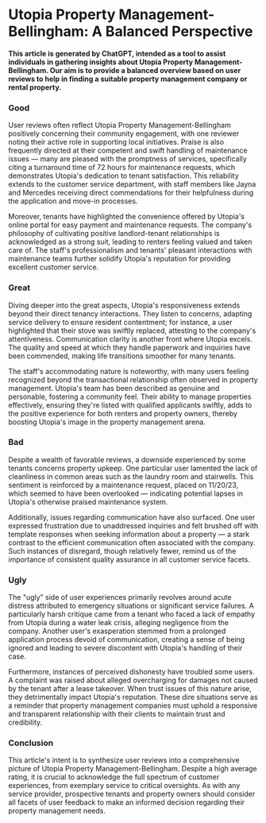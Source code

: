 # Utopia Property Management-Bellingham: A Balanced Perspective

**This article is generated by ChatGPT, intended as a tool to assist individuals in gathering insights about Utopia Property Management-Bellingham. Our aim is to provide a balanced overview based on user reviews to help in finding a suitable property management company or rental property.**

### Good
User reviews often reflect Utopia Property Management-Bellingham positively concerning their community engagement, with one reviewer noting their active role in supporting local initiatives. Praise is also frequently directed at their competent and swift handling of maintenance issues — many are pleased with the promptness of services, specifically citing a turnaround time of 72 hours for maintenance requests, which demonstrates Utopia's dedication to tenant satisfaction. This reliability extends to the customer service department, with staff members like Jayna and Mercedes receiving direct commendations for their helpfulness during the application and move-in processes.

Moreover, tenants have highlighted the convenience offered by Utopia's online portal for easy payment and maintenance requests. The company's philosophy of cultivating positive landlord-tenant relationships is acknowledged as a strong suit, leading to renters feeling valued and taken care of. The staff's professionalism and tenants' pleasant interactions with maintenance teams further solidify Utopia's reputation for providing excellent customer service.

### Great
Diving deeper into the great aspects, Utopia's responsiveness extends beyond their direct tenancy interactions. They listen to concerns, adapting service delivery to ensure resident contentment; for instance, a user highlighted that their stove was swiftly replaced, attesting to the company's attentiveness. Communication clarity is another front where Utopia excels. The quality and speed at which they handle paperwork and inquiries have been commended, making life transitions smoother for many tenants.

The staff's accommodating nature is noteworthy, with many users feeling recognized beyond the transactional relationship often observed in property management. Utopia's team has been described as genuine and personable, fostering a community feel. Their ability to manage properties effectively, ensuring they're listed with qualified applicants swiftly, adds to the positive experience for both renters and property owners, thereby boosting Utopia's image in the property management arena.

### Bad
Despite a wealth of favorable reviews, a downside experienced by some tenants concerns property upkeep. One particular user lamented the lack of cleanliness in common areas such as the laundry room and stairwells. This sentiment is reinforced by a maintenance request, placed on 11/20/23, which seemed to have been overlooked — indicating potential lapses in Utopia's otherwise praised maintenance system.

Additionally, issues regarding communication have also surfaced. One user expressed frustration due to unaddressed inquiries and felt brushed off with template responses when seeking information about a property — a stark contrast to the efficient communication often associated with the company. Such instances of disregard, though relatively fewer, remind us of the importance of consistent quality assurance in all customer service facets.

### Ugly
The "ugly" side of user experiences primarily revolves around acute distress attributed to emergency situations or significant service failures. A particularly harsh critique came from a tenant who faced a lack of empathy from Utopia during a water leak crisis, alleging negligence from the company. Another user's exasperation stemmed from a prolonged application process devoid of communication, creating a sense of being ignored and leading to severe discontent with Utopia's handling of their case.

Furthermore, instances of perceived dishonesty have troubled some users. A complaint was raised about alleged overcharging for damages not caused by the tenant after a lease takeover. When trust issues of this nature arise, they detrimentally impact Utopia's reputation. These dire situations serve as a reminder that property management companies must uphold a responsive and transparent relationship with their clients to maintain trust and credibility.

### Conclusion
This article's intent is to synthesize user reviews into a comprehensive picture of Utopia Property Management-Bellingham. Despite a high average rating, it is crucial to acknowledge the full spectrum of customer experiences, from exemplary service to critical oversights. As with any service provider, prospective tenants and property owners should consider all facets of user feedback to make an informed decision regarding their property management needs.